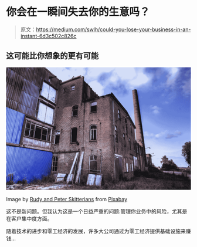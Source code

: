 # 你会在一瞬间失去你的生意吗？

> 原文：<https://medium.com/swlh/could-you-lose-your-business-in-an-instant-6d3c502c826c>

## **这可能比你想象的更有可能**

![](img/572bbf59c3a40ded4741b351d9369944.png)

Image by [Rudy and Peter Skitterians](https://pixabay.com/users/Skitterphoto-324082/?utm_source=link-attribution&utm_medium=referral&utm_campaign=image&utm_content=1784150) from [Pixabay](https://pixabay.com/?utm_source=link-attribution&utm_medium=referral&utm_campaign=image&utm_content=1784150)

这不是新问题。但我认为这是一个日益严重的问题:管理你业务中的风险，尤其是在客户集中度方面。

随着技术的进步和零工经济的发展，许多大公司通过为零工经济提供基础设施来赚钱…